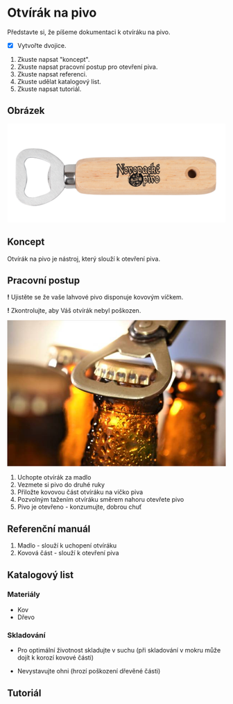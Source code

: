 # Otvírák na pivo

Představte si, že píšeme dokumentaci k otvíráku na pivo.
-   [x] Vytvořte dvojice.

1.  Zkuste napsat "koncept".
2.  Zkuste napsat pracovní postup pro otevření piva.
3.  Zkuste napsat referenci.
4.  Zkuste udělat katalogový list.
5.  Zkuste napsat tutoriál. 

## Obrázek

![Otvírák na pivo](./assets/otvirak.png)

## Koncept

Otvírák na pivo je nástroj, který slouží k otevření piva.

## Pracovní postup
**!** Ujistěte se že vaše lahvové pivo disponuje kovovým víčkem.

**!** Zkontrolujte, aby Váš otvírák nebyl poškozen.

![otevírání](./assets/otevírání.jpg)

1.  Uchopte otvírák za madlo
2.  Vezmete si pivo do druhé ruky
3.  Přiložte kovovou část otvíráku na vičko piva
4.  Pozvolným tažením otvíráku směrem nahoru otevřete pivo
5.  Pivo je otevřeno - konzumujte, dobrou chuť

## Referenční manuál
1. Madlo - slouží k uchopení otvíráku
2. Kovová část - slouží k otevření piva

## Katalogový list

### Materiály

-   Kov
-   Dřevo

### Skladování

-   Pro optimální životnost skladujte v suchu (při skladování v mokru může dojít k korozí kovové části)

- Nevystavujte ohni (hrozí poškození dřevěné části)

## Tutoriál

